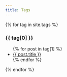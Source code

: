 ```yaml
---
title: Tags
---
```

{% for tag in site.tags %}
  <h3>{{ tag[0] }}</h3>
  <ul>
    {% for post in tag[1] %}
      <li><a href="{{ site.url }}{{ post.url }}">{{ post.title }}</a></li>
    {% endfor %}
  </ul>
{% endfor %}